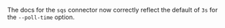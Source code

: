 The docs for the `sqs` connector now correctly reflect the default of `3s` for
the `--poll-time` option.
